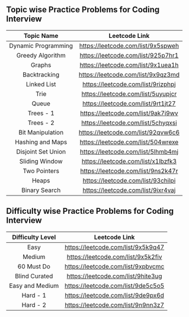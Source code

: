 ## Topic wise Practice Problems for Coding Interview

| Topic Name | Leetcode Link |
| :------: | :------: |
| Dynamic Programming | https://leetcode.com/list/9x5spweh |
| Greedy Algorithm | https://leetcode.com/list/925p7hr1 |
| Graphs | https://leetcode.com/list/9x1uea1h |
| Backtracking | https://leetcode.com/list/9x9qz3md |
| Linked List | https://leetcode.com/list/9rizphpj |
| Trie | https://leetcode.com/list/5uyupjcr |
| Queue | https://leetcode.com/list/9rt1jt27 |
| Trees - 1 | https://leetcode.com/list/9ak7i9wv |
| Trees - 2 | https://leetcode.com/list/5chyqxsi |
| Bit Manipulation | https://leetcode.com/list/92qvw6c6 |
| Hashing and Maps | https://leetcode.com/list/504wrexe |
| Disjoint Set Union | https://leetcode.com/list/5lhmb4mj |
| Sliding Window | https://leetcode.com/list/x1lbzfk3 |
| Two Pointers | https://leetcode.com/list/9ns2k47r |
| Heaps | https://leetcode.com/list/93chilpi |
| Binary Search | https://leetcode.com/list/9ixr4vaj |


## Difficulty wise Practice Problems for Coding Interview

| Difficulty Level | Leetcode Link |
| :------: | :------: |
| Easy | https://leetcode.com/list/9x5k9q47 |
| Medium | https://leetcode.com/list/9x5k2fiv |
| 60 Must Do | https://leetcode.com/list/9xpbvcmc |
| Blind Curated | https://leetcode.com/list/9hite3ug |
| Easy and Medium | https://leetcode.com/list/9de5c5o5 |
| Hard - 1 | https://leetcode.com/list/9de9px6d |
| Hard - 2 | https://leetcode.com/list/9n9nn3z7 |